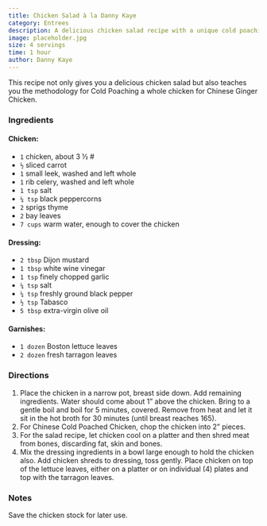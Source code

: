 ```yaml
---
title: Chicken Salad à la Danny Kaye
category: Entrees
description: A delicious chicken salad recipe with a unique cold poaching technique. Served with a tangy Dijon mustard dressing and fresh tarragon leaves.
image: placeholder.jpg
size: 4 servings
time: 1 hour
author: Danny Kaye
---
```


This recipe not only gives you a delicious chicken salad but also teaches you the methodology for Cold Poaching a whole chicken for Chinese Ginger Chicken.

### Ingredients

#### Chicken:

* `1` chicken, about 3 ½ #
* `½` sliced carrot
* `1` small leek, washed and left whole
* `1` rib celery, washed and left whole
* `1 tsp` salt
* `¼ tsp` black peppercorns
* `2` sprigs thyme
* `2` bay leaves
* `7 cups` warm water, enough to cover the chicken

#### Dressing:

* `2 tbsp` Dijon mustard
* `1 tbsp` white wine vinegar
* `1 tsp` finely chopped garlic
* `¼ tsp` salt
* `¼ tsp` freshly ground black pepper
* `½ tsp` Tabasco
* `5 tbsp` extra-virgin olive oil

#### Garnishes:

* `1 dozen` Boston lettuce leaves
* `2 dozen` fresh tarragon leaves

### Directions

1. Place the chicken in a narrow pot, breast side down. Add remaining ingredients. Water should come about 1” above the chicken. Bring to a gentle boil and boil for 5 minutes, covered. Remove from heat and let it sit in the hot broth for 30 minutes (until breast reaches 165).
2. For Chinese Cold Poached Chicken, chop the chicken into 2” pieces.
3. For the salad recipe, let chicken cool on a platter and then shred meat from bones, discarding fat, skin and bones.
4. Mix the dressing ingredients in a bowl large enough to hold the chicken also. Add chicken shreds to dressing, toss gently. Place chicken on top of the lettuce leaves, either on a platter or on individual (4) plates and top with the tarragon leaves.

### Notes

Save the chicken stock for later use.